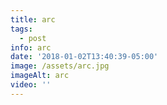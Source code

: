 ```yaml
---
title: arc
tags:
  - post
info: arc
date: '2018-01-02T13:40:39-05:00'
image: /assets/arc.jpg
imageAlt: arc
video: ''
---
```


